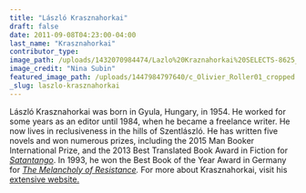 ```yaml
---
title: "László Krasznahorkai"
draft: false
date: 2011-09-08T04:23:00-04:00
last_name: "Krasznahorkai"
contributor_type:
image_path: /uploads/1432070984474/Lazlo%20Kraznahorkai%20SELECTS-8625_crop.fl.tif
image_credit: "Nina Subin"
featured_image_path: /uploads/1447984797640/c_Olivier_Roller01_cropped.jpg
_slug: laszlo-krasznahorkai
---
```


László Krasznahorkai was born in Gyula, Hungary, in 1954. He worked for some years as an editor until 1984, when he became a freelance writer. He now lives in reclusiveness in the hills of Szentlászló. He has written five novels and won numerous prizes, including the 2015 Man Booker International Prize, and the 2013 Best Translated Book Award in Fiction for [_Satantango_](http://ndbooks.com/book/satantango). In 1993, he won the Best Book of the Year Award in Germany for _[The Melancholy of Resistance](http://ndbooks.com/book/the-melancholy-of-resistance)._ For more about Krasznahorkai, visit his [extensive website.](http://www.krasznahorkai.hu/)

